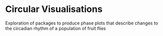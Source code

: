 # Circular Visualisations

Exploration of packages to produce phase plots that describe changes to the circadian rhythm of a population of fruit flies
